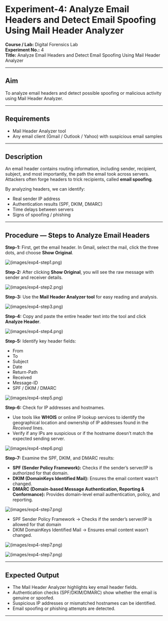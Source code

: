 # Experiment-4: Analyze Email Headers and Detect Email Spoofing Using Mail Header Analyzer

**Course / Lab:** Digital Forensics Lab  
**Experiment No.:** 4  
**Title:** Analyze Email Headers and Detect Email Spoofing Using Mail Header Analyzer  


---

## Aim
To analyze email headers and detect possible spoofing or malicious activity using Mail Header Analyzer.

---

## Requirements
- Mail Header Analyzer tool  
- Any email client (Gmail / Outlook / Yahoo) with suspicious email samples  

---

## Description
An email header contains routing information, including sender, recipient, subject, and most importantly, the path the email took across servers.  
Attackers often forge headers to trick recipients, called **email spoofing**.  

By analyzing headers, we can identify:  
- Real sender IP address  
- Authentication results (SPF, DKIM, DMARC)  
- Time delays between servers  
- Signs of spoofing / phishing  

---

## Procedure — Steps to Analyze Email Headers

**Step-1:** First, get the email header. In Gmail, select the mail, click the three dots, and choose **Show Original**.  


![(images/exp4-step1.png)](https://github.com/Chandra013/DF-Lab-Record-/blob/9ab75d6e44ebdf59dcdee06545dfd4597630d4b5/Images/Screenshot%202025-09-02%20151233.png)


**Step-2:** After clicking **Show Original**, you will see the raw message with sender and receiver details.  

![(images/exp4-step2.png)](https://github.com/Chandra013/DF-Lab-Record-/blob/ee60aa0a3e457af2c999b6e33b3d240e3170a182/Images/WhatsApp%20Image%202025-09-02%20at%2010.34.31%20AM.jpeg)

**Step-3:** Use the **Mail Header Analyzer tool** for easy reading and analysis.  

![(images/exp4-step3.png)](https://github.com/Chandra013/DF-Lab-Record-/blob/b1a6d1a579cca7d57aec3cdfb00c4c5a4ccf2498/Images/WhatsApp%20Image%202025-09-02%20at%2010.34.34%20AM.jpeg)

**Step-4:** Copy and paste the entire header text into the tool and click **Analyze Header**.  


![(images/exp4-step4.png)](https://github.com/Chandra013/DF-Lab-Record-/blob/b1a6d1a579cca7d57aec3cdfb00c4c5a4ccf2498/Images/WhatsApp%20Image%202025-09-02%20at%2010.34.37%20AM.jpeg)

**Step-5:** Identify key header fields:  
- From  
- To  
- Subject  
- Date  
- Return-Path  
- Received  
- Message-ID  
- SPF / DKIM / DMARC
  
![(images/exp4-step5.png)](https://github.com/Chandra013/DF-Lab-Record-/blob/b1a6d1a579cca7d57aec3cdfb00c4c5a4ccf2498/Images/WhatsApp%20Image%202025-09-02%20at%2010.34.41%20AM.jpeg)

**Step-6:** Check for IP addresses and hostnames.  
- Use tools like **WHOIS** or online IP lookup services to identify the geographical location and ownership of IP addresses found in the *Received* lines.  
- Verify if any IPs are suspicious or if the hostname doesn’t match the expected sending server.

![(images/exp4-step6.png)](https://github.com/Chandra013/DF-Lab-Record-/blob/b1a6d1a579cca7d57aec3cdfb00c4c5a4ccf2498/Images/WhatsApp%20Image%202025-09-02%20at%2010.34.43%20AM.jpeg)

**Step-7:** Examine the SPF, DKIM, and DMARC results:  
- **SPF (Sender Policy Framework):** Checks if the sender’s server/IP is authorized for that domain.  
- **DKIM (DomainKeys Identified Mail):** Ensures the email content wasn’t changed.  
- **DMARC (Domain-based Message Authentication, Reporting & Conformance):** Provides domain-level email authentication, policy, and reporting.

  
![(images/exp4-step7.png)](https://github.com/Chandra013/DF-Lab-Record-/blob/b1a6d1a579cca7d57aec3cdfb00c4c5a4ccf2498/Images/WhatsApp%20Image%202025-09-02%20at%2010.34.45%20AM.jpeg)


- SPF Sender Policy Framework → Checks if the sender’s server/IP is allowed for that
domain
- DKIM DomainKeys Identified Mail → Ensures email content wasn’t changed.

![(images/exp4-step7.png)](https://github.com/Chandra013/DF-Lab-Record-/blob/b1a6d1a579cca7d57aec3cdfb00c4c5a4ccf2498/Images/WhatsApp%20Image%202025-09-02%20at%2010.34.47%20AM.jpeg)


![(images/exp4-step7.png)](https://github.com/Chandra013/DF-Lab-Record-/blob/b1a6d1a579cca7d57aec3cdfb00c4c5a4ccf2498/Images/WhatsApp%20Image%202025-09-02%20at%2010.34.54%20AM.jpeg)

---

## Expected Output
- The Mail Header Analyzer highlights key email header fields.  
- Authentication checks (SPF/DKIM/DMARC) show whether the email is genuine or spoofed.  
- Suspicious IP addresses or mismatched hostnames can be identified.  
- Email spoofing or phishing attempts are detected.  

---
